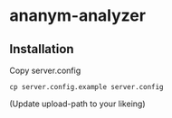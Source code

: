 # ananym-analyzer

## Installation 
Copy server.config 
```
cp server.config.example server.config 
```

(Update upload-path to your likeing)

